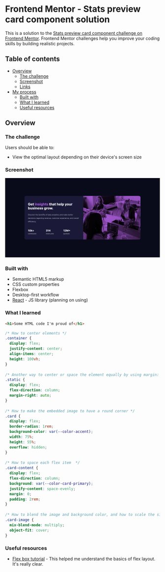 # Frontend Mentor - Stats preview card component solution

This is a solution to the [Stats preview card component challenge on Frontend Mentor](https://www.frontendmentor.io/challenges/stats-preview-card-component-8JqbgoU62). Frontend Mentor challenges help you improve your coding skills by building realistic projects.

## Table of contents

- [Overview](#overview)
  - [The challenge](#the-challenge)
  - [Screenshot](#screenshot)
  - [Links](#links)
- [My process](#my-process)
  - [Built with](#built-with)
  - [What I learned](#what-i-learned)
  - [Useful resources](#useful-resources)

## Overview

### The challenge

Users should be able to:

- View the optimal layout depending on their device's screen size

### Screenshot

![result](/result/desktop.png)

### Built with

- Semantic HTML5 markup
- CSS custom properties
- Flexbox
- Desktop-first workflow
- [React](https://reactjs.org/) - JS library (planning on using)

### What I learned

```html
<h1>Some HTML code I'm proud of</h1>
```

```css
/* How to center elements */
.container {
  display: flex;
  justify-content: center;
  align-items: center;
  height: 100vh;
}

/* Another way to center or space the element equally by using margin: auto */
.static {
  display: flex;
  flex-direction: column;
  margin-right: auto;
}

/* How to make the embedded image to have a round corner */
.card {
  display: flex;
  border-radius: 1rem;
  background-color: var(--color-accent);
  width: 75%;
  height: 55%;
  overflow: hidden;
}

/* How to space each flex item  */
.card-content {
  display: flex;
  flex-direction: column;
  background: var(--color-card-primary);
  justify-content: space-evenly;
  margin: 0;
  padding: 2rem;
}

/* How to blend the image and background color, and how to scale the size of the image */
.card-image {
  mix-blend-mode: multiply;
  object-fit: cover;
}
```

### Useful resources

- [Flex box tutorial](https://www.youtube.com/watch?v=fYq5PXgSsbE&t=376s) - This helped me understand the basics of flex layout. It's really clear.
